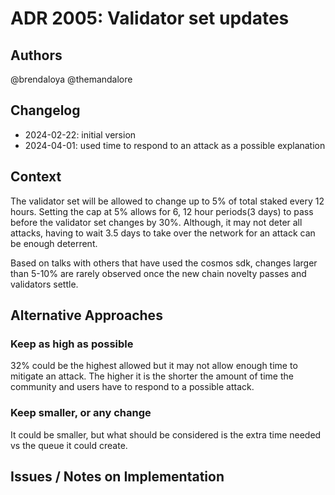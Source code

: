 # ADR 2005: Validator set updates

## Authors

@brendaloya
@themandalore

## Changelog

- 2024-02-22: initial version
- 2024-04-01: used time to respond to an attack as a possible explanation

## Context

The validator set will be allowed to change up to 5% of total staked every 12 hours.  Setting the cap at 5% allows for 6, 12 hour periods(3 days) to pass before the validator set changes by 30%. Although, it may not deter all attacks, having to wait 3.5 days to take over the network for an attack can be enough deterrent. 

Based on talks with others that have used the cosmos sdk, changes larger than 5-10% are rarely observed once the new chain novelty passes and validators settle.

## Alternative Approaches

### Keep as high as possible
32% could be the highest allowed but it may not allow enough time to mitigate an attack. The higher it is the shorter the amount of time the community and users have to respond to a possible attack. 

### Keep smaller, or any change
It could be smaller, but what should be considered is the extra time needed vs the queue it could create.

## Issues / Notes on Implementation

